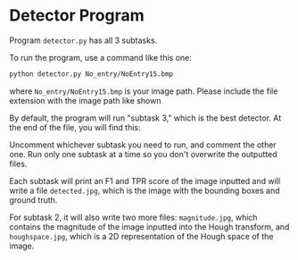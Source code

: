 # Detector Program

Program `detector.py` has all 3 subtasks.

To run the program, use a command like this one:

```sh
python detector.py No_entry/NoEntry15.bmp
```

where `No_entry/NoEntry15.bmp` is your image path. Please include the file extension with the image path like shown

By default, the program will run "subtask 3," which is the best detector. At the end of the file, you will find this:

Uncomment whichever subtask you need to run, and comment the other one. Run only one subtask at a time so you don't overwrite the outputted files.

Each subtask will print an F1 and TPR score of the image inputted and will write a file `detected.jpg`, which is the image with the bounding boxes and ground truth.

For subtask 2, it will also write two more files: `magnitude.jpg`, which contains the magnitude of the image inputted into the Hough transform, and `houghspace.jpg`, which is a 2D representation of the Hough space of the image.


